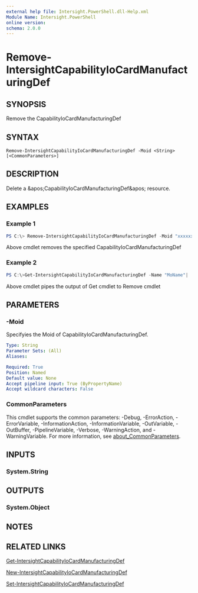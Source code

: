 ```yaml
---
external help file: Intersight.PowerShell.dll-Help.xml
Module Name: Intersight.PowerShell
online version:
schema: 2.0.0
---
```


# Remove-IntersightCapabilityIoCardManufacturingDef

## SYNOPSIS
Remove the CapabilityIoCardManufacturingDef

## SYNTAX

```
Remove-IntersightCapabilityIoCardManufacturingDef -Moid <String> [<CommonParameters>]
```

## DESCRIPTION
Delete a &amp;apos;CapabilityIoCardManufacturingDef&amp;apos; resource.

## EXAMPLES

### Example 1
```powershell
PS C:\> Remove-IntersightCapabilityIoCardManufacturingDef -Moid "xxxxxxxxxxxxxxxxxxxxxxxxxxx"
```
Above cmdlet removes the specified CapabilityIoCardManufacturingDef 

### Example 2
```powershell
PS C:\>Get-IntersightCapabilityIoCardManufacturingDef -Name "MoName"|  Remove-IntersightCapabilityIoCardManufacturingDef
```
Above cmdlet pipes the output of Get cmdlet to Remove cmdlet

## PARAMETERS

### -Moid
Specifyies the Moid of CapabilityIoCardManufacturingDef.

```yaml
Type: String
Parameter Sets: (All)
Aliases:

Required: True
Position: Named
Default value: None
Accept pipeline input: True (ByPropertyName)
Accept wildcard characters: False
```

### CommonParameters
This cmdlet supports the common parameters: -Debug, -ErrorAction, -ErrorVariable, -InformationAction, -InformationVariable, -OutVariable, -OutBuffer, -PipelineVariable, -Verbose, -WarningAction, and -WarningVariable. For more information, see [about_CommonParameters](http://go.microsoft.com/fwlink/?LinkID=113216).

## INPUTS

### System.String

## OUTPUTS

### System.Object
## NOTES

## RELATED LINKS

[Get-IntersightCapabilityIoCardManufacturingDef](./Get-IntersightCapabilityIoCardManufacturingDef.md)

[New-IntersightCapabilityIoCardManufacturingDef](./New-IntersightCapabilityIoCardManufacturingDef.md)

[Set-IntersightCapabilityIoCardManufacturingDef](./Set-IntersightCapabilityIoCardManufacturingDef.md)

